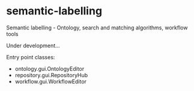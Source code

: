 # semantic-labelling
Semantic labelling - Ontology, search and matching algorithms, workflow tools

Under development...

Entry point classes:
 - ontology.gui.OntologyEditor
 - repository.gui.RepositoryHub
 - workflow.gui.WorkflowEditor
